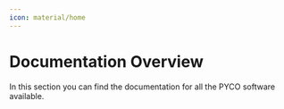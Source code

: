 ```yaml
---
icon: material/home
---
```


# Documentation Overview

In this section you can find the documentation for all the PYCO software available.

